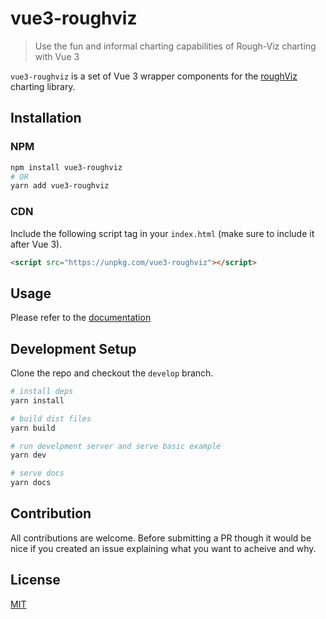 # vue3-roughviz

> Use the fun and informal charting capabilities of Rough-Viz charting with Vue 3

`vue3-roughviz` is a set of Vue 3 wrapper components for the [roughViz](https://github.com/jwilber/roughViz/) charting library.

## Installation

### NPM

```bash
npm install vue3-roughviz
# OR
yarn add vue3-roughviz
```

### CDN

Include the following script tag in your `index.html` (make sure to include it after Vue 3).

```html
<script src="https://unpkg.com/vue3-roughviz"></script>
```

## Usage

Please refer to the [documentation](https://vue3-roughviz.netlify.app/)

## Development Setup

Clone the repo and checkout the `develop` branch.

```sh
# install deps
yarn install

# build dist files
yarn build

# run develpment server and serve basic example
yarn dev

# serve docs
yarn docs
```

## Contribution

All contributions are welcome. Before submitting a PR though it would be nice if you created an issue explaining what you want to acheive and why.

## License

[MIT](http://opensource.org/licenses/MIT)

